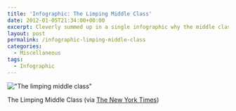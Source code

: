 ```yaml
---
title: 'Infographic: The Limping Middle Class'
date: 2012-01-05T21:34:00+00:00
excerpt: Cleverly summed up in a single infographic why the middle class is missing out.
layout: post
permalink: /infographic-limping-middle-class
categories:
  - Miscellaneous
tags:
  - Infographic
---
```

!["The limping middle class"](https://static01.nyt.com/images/2011/09/04/opinion/04reich-graphic/04reich-graphic-popup.jpg)

The Limping Middle Class (via [The New York Times](http://www.nytimes.com/2011/09/04/opinion/sunday/jobs-will-follow-a-strengthening-of-the-middle-class.html?_r=2&pagewanted=all))